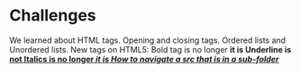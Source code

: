 # Challenges
We learned about HTML tags.
Opening and closing tags.
Ordered lists and Unordered lists.
New tags on HTML5: 
Bold tag is no longer <b> it is <strong>
Underline is <ins> not <u>
Italics is no longer <i> it is <em>
How to navigate a src that is in a sub-folder
 
